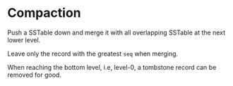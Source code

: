 # Compaction

Push a SSTable down and merge it with all overlapping SSTable at the next lower
level.

Leave only the record with the greatest `seq` when merging.

When reaching the bottom level, i.e, level-0, a tombstone record can be removed
for good.
